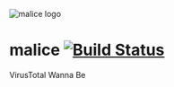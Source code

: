 ![malice logo](https://raw.githubusercontent.com/black-top/malice/master/app/static/img/logo/malice_logo.png)

malice [![Build Status](https://drone.io/github.com/blacktop/malice/status.png)](https://drone.io/github.com/blacktop/malice/latest)
======

VirusTotal Wanna Be
